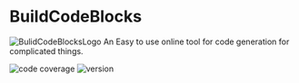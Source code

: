 # BuildCodeBlocks

![BulidCodeBlocksLogo](https://newvitruvian.com/explore/blocks-vector-3-d/#gal_post_2069_blocks-vector-3-d-4.png)
An Easy to use online tool for code generation for complicated things.</i>

![code coverage](https://img.shields.io/badge/coverage-10-red.svg)
![version](https://img.shields.io/badge/version-0.1-blue.svg)
